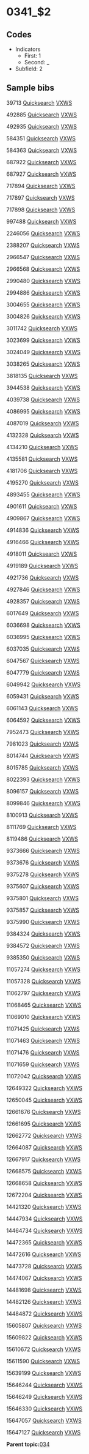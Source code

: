 # 0341\_$2

## Codes

-   Indicators
    -   First: 1
    -   Second: \_
-   Subfield: 2

## Sample bibs

39713 [Quicksearch](https://search.library.yale.edu/catalog/39713) [VXWS](http://prodorbis.library.yale.edu:7014/vxws/GetHoldingsService?bibId=39713)

492885 [Quicksearch](https://search.library.yale.edu/catalog/492885) [VXWS](http://prodorbis.library.yale.edu:7014/vxws/GetHoldingsService?bibId=492885)

492935 [Quicksearch](https://search.library.yale.edu/catalog/492935) [VXWS](http://prodorbis.library.yale.edu:7014/vxws/GetHoldingsService?bibId=492935)

584351 [Quicksearch](https://search.library.yale.edu/catalog/584351) [VXWS](http://prodorbis.library.yale.edu:7014/vxws/GetHoldingsService?bibId=584351)

584363 [Quicksearch](https://search.library.yale.edu/catalog/584363) [VXWS](http://prodorbis.library.yale.edu:7014/vxws/GetHoldingsService?bibId=584363)

687922 [Quicksearch](https://search.library.yale.edu/catalog/687922) [VXWS](http://prodorbis.library.yale.edu:7014/vxws/GetHoldingsService?bibId=687922)

687927 [Quicksearch](https://search.library.yale.edu/catalog/687927) [VXWS](http://prodorbis.library.yale.edu:7014/vxws/GetHoldingsService?bibId=687927)

717894 [Quicksearch](https://search.library.yale.edu/catalog/717894) [VXWS](http://prodorbis.library.yale.edu:7014/vxws/GetHoldingsService?bibId=717894)

717897 [Quicksearch](https://search.library.yale.edu/catalog/717897) [VXWS](http://prodorbis.library.yale.edu:7014/vxws/GetHoldingsService?bibId=717897)

717898 [Quicksearch](https://search.library.yale.edu/catalog/717898) [VXWS](http://prodorbis.library.yale.edu:7014/vxws/GetHoldingsService?bibId=717898)

997488 [Quicksearch](https://search.library.yale.edu/catalog/997488) [VXWS](http://prodorbis.library.yale.edu:7014/vxws/GetHoldingsService?bibId=997488)

2246056 [Quicksearch](https://search.library.yale.edu/catalog/2246056) [VXWS](http://prodorbis.library.yale.edu:7014/vxws/GetHoldingsService?bibId=2246056)

2388207 [Quicksearch](https://search.library.yale.edu/catalog/2388207) [VXWS](http://prodorbis.library.yale.edu:7014/vxws/GetHoldingsService?bibId=2388207)

2966547 [Quicksearch](https://search.library.yale.edu/catalog/2966547) [VXWS](http://prodorbis.library.yale.edu:7014/vxws/GetHoldingsService?bibId=2966547)

2966568 [Quicksearch](https://search.library.yale.edu/catalog/2966568) [VXWS](http://prodorbis.library.yale.edu:7014/vxws/GetHoldingsService?bibId=2966568)

2990480 [Quicksearch](https://search.library.yale.edu/catalog/2990480) [VXWS](http://prodorbis.library.yale.edu:7014/vxws/GetHoldingsService?bibId=2990480)

2994886 [Quicksearch](https://search.library.yale.edu/catalog/2994886) [VXWS](http://prodorbis.library.yale.edu:7014/vxws/GetHoldingsService?bibId=2994886)

3004655 [Quicksearch](https://search.library.yale.edu/catalog/3004655) [VXWS](http://prodorbis.library.yale.edu:7014/vxws/GetHoldingsService?bibId=3004655)

3004826 [Quicksearch](https://search.library.yale.edu/catalog/3004826) [VXWS](http://prodorbis.library.yale.edu:7014/vxws/GetHoldingsService?bibId=3004826)

3011742 [Quicksearch](https://search.library.yale.edu/catalog/3011742) [VXWS](http://prodorbis.library.yale.edu:7014/vxws/GetHoldingsService?bibId=3011742)

3023699 [Quicksearch](https://search.library.yale.edu/catalog/3023699) [VXWS](http://prodorbis.library.yale.edu:7014/vxws/GetHoldingsService?bibId=3023699)

3024049 [Quicksearch](https://search.library.yale.edu/catalog/3024049) [VXWS](http://prodorbis.library.yale.edu:7014/vxws/GetHoldingsService?bibId=3024049)

3038265 [Quicksearch](https://search.library.yale.edu/catalog/3038265) [VXWS](http://prodorbis.library.yale.edu:7014/vxws/GetHoldingsService?bibId=3038265)

3818135 [Quicksearch](https://search.library.yale.edu/catalog/3818135) [VXWS](http://prodorbis.library.yale.edu:7014/vxws/GetHoldingsService?bibId=3818135)

3944538 [Quicksearch](https://search.library.yale.edu/catalog/3944538) [VXWS](http://prodorbis.library.yale.edu:7014/vxws/GetHoldingsService?bibId=3944538)

4039738 [Quicksearch](https://search.library.yale.edu/catalog/4039738) [VXWS](http://prodorbis.library.yale.edu:7014/vxws/GetHoldingsService?bibId=4039738)

4086995 [Quicksearch](https://search.library.yale.edu/catalog/4086995) [VXWS](http://prodorbis.library.yale.edu:7014/vxws/GetHoldingsService?bibId=4086995)

4087019 [Quicksearch](https://search.library.yale.edu/catalog/4087019) [VXWS](http://prodorbis.library.yale.edu:7014/vxws/GetHoldingsService?bibId=4087019)

4132328 [Quicksearch](https://search.library.yale.edu/catalog/4132328) [VXWS](http://prodorbis.library.yale.edu:7014/vxws/GetHoldingsService?bibId=4132328)

4134210 [Quicksearch](https://search.library.yale.edu/catalog/4134210) [VXWS](http://prodorbis.library.yale.edu:7014/vxws/GetHoldingsService?bibId=4134210)

4135581 [Quicksearch](https://search.library.yale.edu/catalog/4135581) [VXWS](http://prodorbis.library.yale.edu:7014/vxws/GetHoldingsService?bibId=4135581)

4181706 [Quicksearch](https://search.library.yale.edu/catalog/4181706) [VXWS](http://prodorbis.library.yale.edu:7014/vxws/GetHoldingsService?bibId=4181706)

4195270 [Quicksearch](https://search.library.yale.edu/catalog/4195270) [VXWS](http://prodorbis.library.yale.edu:7014/vxws/GetHoldingsService?bibId=4195270)

4893455 [Quicksearch](https://search.library.yale.edu/catalog/4893455) [VXWS](http://prodorbis.library.yale.edu:7014/vxws/GetHoldingsService?bibId=4893455)

4901611 [Quicksearch](https://search.library.yale.edu/catalog/4901611) [VXWS](http://prodorbis.library.yale.edu:7014/vxws/GetHoldingsService?bibId=4901611)

4909867 [Quicksearch](https://search.library.yale.edu/catalog/4909867) [VXWS](http://prodorbis.library.yale.edu:7014/vxws/GetHoldingsService?bibId=4909867)

4914836 [Quicksearch](https://search.library.yale.edu/catalog/4914836) [VXWS](http://prodorbis.library.yale.edu:7014/vxws/GetHoldingsService?bibId=4914836)

4916466 [Quicksearch](https://search.library.yale.edu/catalog/4916466) [VXWS](http://prodorbis.library.yale.edu:7014/vxws/GetHoldingsService?bibId=4916466)

4918011 [Quicksearch](https://search.library.yale.edu/catalog/4918011) [VXWS](http://prodorbis.library.yale.edu:7014/vxws/GetHoldingsService?bibId=4918011)

4919189 [Quicksearch](https://search.library.yale.edu/catalog/4919189) [VXWS](http://prodorbis.library.yale.edu:7014/vxws/GetHoldingsService?bibId=4919189)

4921736 [Quicksearch](https://search.library.yale.edu/catalog/4921736) [VXWS](http://prodorbis.library.yale.edu:7014/vxws/GetHoldingsService?bibId=4921736)

4927846 [Quicksearch](https://search.library.yale.edu/catalog/4927846) [VXWS](http://prodorbis.library.yale.edu:7014/vxws/GetHoldingsService?bibId=4927846)

4928357 [Quicksearch](https://search.library.yale.edu/catalog/4928357) [VXWS](http://prodorbis.library.yale.edu:7014/vxws/GetHoldingsService?bibId=4928357)

6017649 [Quicksearch](https://search.library.yale.edu/catalog/6017649) [VXWS](http://prodorbis.library.yale.edu:7014/vxws/GetHoldingsService?bibId=6017649)

6036698 [Quicksearch](https://search.library.yale.edu/catalog/6036698) [VXWS](http://prodorbis.library.yale.edu:7014/vxws/GetHoldingsService?bibId=6036698)

6036995 [Quicksearch](https://search.library.yale.edu/catalog/6036995) [VXWS](http://prodorbis.library.yale.edu:7014/vxws/GetHoldingsService?bibId=6036995)

6037035 [Quicksearch](https://search.library.yale.edu/catalog/6037035) [VXWS](http://prodorbis.library.yale.edu:7014/vxws/GetHoldingsService?bibId=6037035)

6047567 [Quicksearch](https://search.library.yale.edu/catalog/6047567) [VXWS](http://prodorbis.library.yale.edu:7014/vxws/GetHoldingsService?bibId=6047567)

6047779 [Quicksearch](https://search.library.yale.edu/catalog/6047779) [VXWS](http://prodorbis.library.yale.edu:7014/vxws/GetHoldingsService?bibId=6047779)

6049942 [Quicksearch](https://search.library.yale.edu/catalog/6049942) [VXWS](http://prodorbis.library.yale.edu:7014/vxws/GetHoldingsService?bibId=6049942)

6059431 [Quicksearch](https://search.library.yale.edu/catalog/6059431) [VXWS](http://prodorbis.library.yale.edu:7014/vxws/GetHoldingsService?bibId=6059431)

6061143 [Quicksearch](https://search.library.yale.edu/catalog/6061143) [VXWS](http://prodorbis.library.yale.edu:7014/vxws/GetHoldingsService?bibId=6061143)

6064592 [Quicksearch](https://search.library.yale.edu/catalog/6064592) [VXWS](http://prodorbis.library.yale.edu:7014/vxws/GetHoldingsService?bibId=6064592)

7952473 [Quicksearch](https://search.library.yale.edu/catalog/7952473) [VXWS](http://prodorbis.library.yale.edu:7014/vxws/GetHoldingsService?bibId=7952473)

7981023 [Quicksearch](https://search.library.yale.edu/catalog/7981023) [VXWS](http://prodorbis.library.yale.edu:7014/vxws/GetHoldingsService?bibId=7981023)

8014744 [Quicksearch](https://search.library.yale.edu/catalog/8014744) [VXWS](http://prodorbis.library.yale.edu:7014/vxws/GetHoldingsService?bibId=8014744)

8015785 [Quicksearch](https://search.library.yale.edu/catalog/8015785) [VXWS](http://prodorbis.library.yale.edu:7014/vxws/GetHoldingsService?bibId=8015785)

8022393 [Quicksearch](https://search.library.yale.edu/catalog/8022393) [VXWS](http://prodorbis.library.yale.edu:7014/vxws/GetHoldingsService?bibId=8022393)

8096157 [Quicksearch](https://search.library.yale.edu/catalog/8096157) [VXWS](http://prodorbis.library.yale.edu:7014/vxws/GetHoldingsService?bibId=8096157)

8099846 [Quicksearch](https://search.library.yale.edu/catalog/8099846) [VXWS](http://prodorbis.library.yale.edu:7014/vxws/GetHoldingsService?bibId=8099846)

8100913 [Quicksearch](https://search.library.yale.edu/catalog/8100913) [VXWS](http://prodorbis.library.yale.edu:7014/vxws/GetHoldingsService?bibId=8100913)

8111769 [Quicksearch](https://search.library.yale.edu/catalog/8111769) [VXWS](http://prodorbis.library.yale.edu:7014/vxws/GetHoldingsService?bibId=8111769)

8119486 [Quicksearch](https://search.library.yale.edu/catalog/8119486) [VXWS](http://prodorbis.library.yale.edu:7014/vxws/GetHoldingsService?bibId=8119486)

9373666 [Quicksearch](https://search.library.yale.edu/catalog/9373666) [VXWS](http://prodorbis.library.yale.edu:7014/vxws/GetHoldingsService?bibId=9373666)

9373676 [Quicksearch](https://search.library.yale.edu/catalog/9373676) [VXWS](http://prodorbis.library.yale.edu:7014/vxws/GetHoldingsService?bibId=9373676)

9375278 [Quicksearch](https://search.library.yale.edu/catalog/9375278) [VXWS](http://prodorbis.library.yale.edu:7014/vxws/GetHoldingsService?bibId=9375278)

9375607 [Quicksearch](https://search.library.yale.edu/catalog/9375607) [VXWS](http://prodorbis.library.yale.edu:7014/vxws/GetHoldingsService?bibId=9375607)

9375801 [Quicksearch](https://search.library.yale.edu/catalog/9375801) [VXWS](http://prodorbis.library.yale.edu:7014/vxws/GetHoldingsService?bibId=9375801)

9375857 [Quicksearch](https://search.library.yale.edu/catalog/9375857) [VXWS](http://prodorbis.library.yale.edu:7014/vxws/GetHoldingsService?bibId=9375857)

9375990 [Quicksearch](https://search.library.yale.edu/catalog/9375990) [VXWS](http://prodorbis.library.yale.edu:7014/vxws/GetHoldingsService?bibId=9375990)

9384324 [Quicksearch](https://search.library.yale.edu/catalog/9384324) [VXWS](http://prodorbis.library.yale.edu:7014/vxws/GetHoldingsService?bibId=9384324)

9384572 [Quicksearch](https://search.library.yale.edu/catalog/9384572) [VXWS](http://prodorbis.library.yale.edu:7014/vxws/GetHoldingsService?bibId=9384572)

9385350 [Quicksearch](https://search.library.yale.edu/catalog/9385350) [VXWS](http://prodorbis.library.yale.edu:7014/vxws/GetHoldingsService?bibId=9385350)

11057274 [Quicksearch](https://search.library.yale.edu/catalog/11057274) [VXWS](http://prodorbis.library.yale.edu:7014/vxws/GetHoldingsService?bibId=11057274)

11057328 [Quicksearch](https://search.library.yale.edu/catalog/11057328) [VXWS](http://prodorbis.library.yale.edu:7014/vxws/GetHoldingsService?bibId=11057328)

11062797 [Quicksearch](https://search.library.yale.edu/catalog/11062797) [VXWS](http://prodorbis.library.yale.edu:7014/vxws/GetHoldingsService?bibId=11062797)

11068465 [Quicksearch](https://search.library.yale.edu/catalog/11068465) [VXWS](http://prodorbis.library.yale.edu:7014/vxws/GetHoldingsService?bibId=11068465)

11069010 [Quicksearch](https://search.library.yale.edu/catalog/11069010) [VXWS](http://prodorbis.library.yale.edu:7014/vxws/GetHoldingsService?bibId=11069010)

11071425 [Quicksearch](https://search.library.yale.edu/catalog/11071425) [VXWS](http://prodorbis.library.yale.edu:7014/vxws/GetHoldingsService?bibId=11071425)

11071463 [Quicksearch](https://search.library.yale.edu/catalog/11071463) [VXWS](http://prodorbis.library.yale.edu:7014/vxws/GetHoldingsService?bibId=11071463)

11071476 [Quicksearch](https://search.library.yale.edu/catalog/11071476) [VXWS](http://prodorbis.library.yale.edu:7014/vxws/GetHoldingsService?bibId=11071476)

11071659 [Quicksearch](https://search.library.yale.edu/catalog/11071659) [VXWS](http://prodorbis.library.yale.edu:7014/vxws/GetHoldingsService?bibId=11071659)

11072042 [Quicksearch](https://search.library.yale.edu/catalog/11072042) [VXWS](http://prodorbis.library.yale.edu:7014/vxws/GetHoldingsService?bibId=11072042)

12649322 [Quicksearch](https://search.library.yale.edu/catalog/12649322) [VXWS](http://prodorbis.library.yale.edu:7014/vxws/GetHoldingsService?bibId=12649322)

12650045 [Quicksearch](https://search.library.yale.edu/catalog/12650045) [VXWS](http://prodorbis.library.yale.edu:7014/vxws/GetHoldingsService?bibId=12650045)

12661676 [Quicksearch](https://search.library.yale.edu/catalog/12661676) [VXWS](http://prodorbis.library.yale.edu:7014/vxws/GetHoldingsService?bibId=12661676)

12661695 [Quicksearch](https://search.library.yale.edu/catalog/12661695) [VXWS](http://prodorbis.library.yale.edu:7014/vxws/GetHoldingsService?bibId=12661695)

12662772 [Quicksearch](https://search.library.yale.edu/catalog/12662772) [VXWS](http://prodorbis.library.yale.edu:7014/vxws/GetHoldingsService?bibId=12662772)

12664087 [Quicksearch](https://search.library.yale.edu/catalog/12664087) [VXWS](http://prodorbis.library.yale.edu:7014/vxws/GetHoldingsService?bibId=12664087)

12667917 [Quicksearch](https://search.library.yale.edu/catalog/12667917) [VXWS](http://prodorbis.library.yale.edu:7014/vxws/GetHoldingsService?bibId=12667917)

12668575 [Quicksearch](https://search.library.yale.edu/catalog/12668575) [VXWS](http://prodorbis.library.yale.edu:7014/vxws/GetHoldingsService?bibId=12668575)

12668658 [Quicksearch](https://search.library.yale.edu/catalog/12668658) [VXWS](http://prodorbis.library.yale.edu:7014/vxws/GetHoldingsService?bibId=12668658)

12672204 [Quicksearch](https://search.library.yale.edu/catalog/12672204) [VXWS](http://prodorbis.library.yale.edu:7014/vxws/GetHoldingsService?bibId=12672204)

14421320 [Quicksearch](https://search.library.yale.edu/catalog/14421320) [VXWS](http://prodorbis.library.yale.edu:7014/vxws/GetHoldingsService?bibId=14421320)

14447934 [Quicksearch](https://search.library.yale.edu/catalog/14447934) [VXWS](http://prodorbis.library.yale.edu:7014/vxws/GetHoldingsService?bibId=14447934)

14464734 [Quicksearch](https://search.library.yale.edu/catalog/14464734) [VXWS](http://prodorbis.library.yale.edu:7014/vxws/GetHoldingsService?bibId=14464734)

14472365 [Quicksearch](https://search.library.yale.edu/catalog/14472365) [VXWS](http://prodorbis.library.yale.edu:7014/vxws/GetHoldingsService?bibId=14472365)

14472616 [Quicksearch](https://search.library.yale.edu/catalog/14472616) [VXWS](http://prodorbis.library.yale.edu:7014/vxws/GetHoldingsService?bibId=14472616)

14473728 [Quicksearch](https://search.library.yale.edu/catalog/14473728) [VXWS](http://prodorbis.library.yale.edu:7014/vxws/GetHoldingsService?bibId=14473728)

14474067 [Quicksearch](https://search.library.yale.edu/catalog/14474067) [VXWS](http://prodorbis.library.yale.edu:7014/vxws/GetHoldingsService?bibId=14474067)

14481698 [Quicksearch](https://search.library.yale.edu/catalog/14481698) [VXWS](http://prodorbis.library.yale.edu:7014/vxws/GetHoldingsService?bibId=14481698)

14482126 [Quicksearch](https://search.library.yale.edu/catalog/14482126) [VXWS](http://prodorbis.library.yale.edu:7014/vxws/GetHoldingsService?bibId=14482126)

14484872 [Quicksearch](https://search.library.yale.edu/catalog/14484872) [VXWS](http://prodorbis.library.yale.edu:7014/vxws/GetHoldingsService?bibId=14484872)

15605807 [Quicksearch](https://search.library.yale.edu/catalog/15605807) [VXWS](http://prodorbis.library.yale.edu:7014/vxws/GetHoldingsService?bibId=15605807)

15609822 [Quicksearch](https://search.library.yale.edu/catalog/15609822) [VXWS](http://prodorbis.library.yale.edu:7014/vxws/GetHoldingsService?bibId=15609822)

15610672 [Quicksearch](https://search.library.yale.edu/catalog/15610672) [VXWS](http://prodorbis.library.yale.edu:7014/vxws/GetHoldingsService?bibId=15610672)

15611590 [Quicksearch](https://search.library.yale.edu/catalog/15611590) [VXWS](http://prodorbis.library.yale.edu:7014/vxws/GetHoldingsService?bibId=15611590)

15639199 [Quicksearch](https://search.library.yale.edu/catalog/15639199) [VXWS](http://prodorbis.library.yale.edu:7014/vxws/GetHoldingsService?bibId=15639199)

15646244 [Quicksearch](https://search.library.yale.edu/catalog/15646244) [VXWS](http://prodorbis.library.yale.edu:7014/vxws/GetHoldingsService?bibId=15646244)

15646249 [Quicksearch](https://search.library.yale.edu/catalog/15646249) [VXWS](http://prodorbis.library.yale.edu:7014/vxws/GetHoldingsService?bibId=15646249)

15646330 [Quicksearch](https://search.library.yale.edu/catalog/15646330) [VXWS](http://prodorbis.library.yale.edu:7014/vxws/GetHoldingsService?bibId=15646330)

15647057 [Quicksearch](https://search.library.yale.edu/catalog/15647057) [VXWS](http://prodorbis.library.yale.edu:7014/vxws/GetHoldingsService?bibId=15647057)

15647127 [Quicksearch](https://search.library.yale.edu/catalog/15647127) [VXWS](http://prodorbis.library.yale.edu:7014/vxws/GetHoldingsService?bibId=15647127)

**Parent topic:**[034](../../tags/034/034.md)

